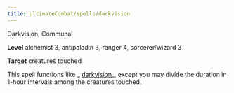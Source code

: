 ```yaml
---
title: ultimateCombat/spells/darkvision
---
```

Darkvision, Communal

**Level** alchemist 3, antipaladin 3, ranger 4, sorcerer/wizard 3

**Target** creatures touched

This spell functions like _ [darkvision](spells/darkvision.md#_darkvision)_, except you may divide the duration in 1-hour intervals among the creatures touched.

